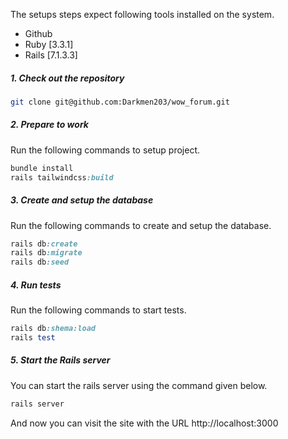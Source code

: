 The setups steps expect following tools installed on the system.

- Github
- Ruby [3.3.1]
- Rails [7.1.3.3]

##### 1. Check out the repository

```bash
git clone git@github.com:Darkmen203/wow_forum.git
```

##### 2. Prepare to work

Run the following commands to setup project.

```ruby
bundle install
rails tailwindcss:build
```


##### 3. Create and setup the database

Run the following commands to create and setup the database.

```ruby
rails db:create
rails db:migrate
rails db:seed
```

##### 4. Run tests

Run the following commands to start tests.

```ruby
rails db:shema:load
rails test
```

##### 5. Start the Rails server

You can start the rails server using the command given below.

```ruby
rails server
```

And now you can visit the site with the URL http://localhost:3000